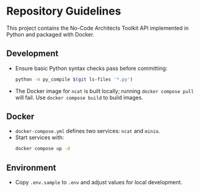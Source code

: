 # Repository Guidelines

This project contains the No-Code Architects Toolkit API implemented in Python and packaged with Docker.

## Development
- Ensure basic Python syntax checks pass before committing:
  ```bash
  python -m py_compile $(git ls-files '*.py')
  ```
- The Docker image for `ncat` is built locally; running `docker compose pull` will fail. Use `docker compose build` to build images.

## Docker
- `docker-compose.yml` defines two services: `ncat` and `minio`.
- Start services with:
  ```bash
  docker compose up -d
  ```

## Environment
- Copy `.env.sample` to `.env` and adjust values for local development.


